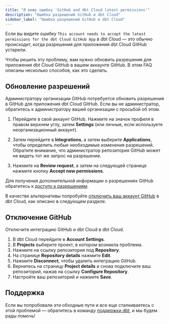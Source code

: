 ```yaml
---
title: "Я вижу ошибку 'GitHub and dbt Cloud latest permissions'"
description: "Ошибка разрешений GitHub и dbt Cloud"
sidebar_label: "Ошибка разрешений GitHub и dbt Cloud"
---
```


Если вы видите ошибку `This account needs to accept the latest permissions for the dbt Cloud GitHub App` в dbt Cloud &mdash; это обычно происходит, когда разрешения для приложения dbt Cloud GitHub устарели.

Чтобы решить эту проблему, вам нужно обновить разрешения для приложения dbt Cloud GitHub в вашем аккаунте GitHub. В этом FAQ описаны несколько способов, как это сделать.

## Обновление разрешений

Администратору организации GitHub потребуется обновить разрешения в GitHub для приложения dbt Cloud GitHub. Если вы не администратор, обратитесь к администратору вашей организации с просьбой об этом.

1. Перейдите в свой аккаунт GitHub. Нажмите на значок профиля в правом верхнем углу, затем **Settings** (или личные, если используете неорганизационный аккаунт).

<Lightbox src="/img/docs/dbt-cloud/cloud-configuring-dbt-cloud/github-settings.jpg" width="50%" title="Перейдите в свой аккаунт GitHub, чтобы настроить параметры." />

2. Затем перейдите в **Integrations**, а затем выберите **Applications**, чтобы определить любые необходимые изменения разрешений. Обратите внимание, что администратор репозитория GitHub может не видеть тот же запрос на разрешение.

<Lightbox src="/img/docs/dbt-cloud/cloud-configuring-dbt-cloud/github-applications.jpg" width="80%" title="Перейдите в настройки приложений, чтобы определить изменения разрешений." />

3. Нажмите на **Review request**, а затем на следующей странице нажмите кнопку **Accept new permissions**.

<Lightbox src="/img/docs/dbt-cloud/cloud-configuring-dbt-cloud/github-review-request.jpg" width="80%" title="Предоставьте доступ к приложению dbt Cloud, приняв новые разрешения." />

Для получения дополнительной информации о разрешениях GitHub обратитесь к [доступу к разрешениям](https://docs.github.com/en/get-started/learning-about-github/access-permissions-on-github).

В качестве альтернативы попробуйте [отключить ваш аккаунт GitHub](#disconect-github) в dbt Cloud, как описано в следующем разделе.

## Отключение GitHub

Отключите интеграцию GitHub и dbt Cloud в dbt Cloud.

1. В dbt Cloud перейдите в **Account Settings**.
2. В **Projects** выберите проект, в котором возникла проблема.
3. Нажмите на ссылку репозитория под **Repository**.
4. На странице **Repository details** нажмите **Edit**.
5. Нажмите **Disconnect**, чтобы удалить интеграцию GitHub.
6. Вернитесь на страницу **Project details** и снова подключите ваш репозиторий, нажав на ссылку **Configure Repository**.
7. Настройте ваш репозиторий и нажмите **Save**.

<Lightbox src="/img/docs/dbt-cloud/disconnect-repo.png" title="Отключите и снова подключите ваш git-репозиторий на страницах настроек аккаунта dbt Cloud."/>

## Поддержка
Если вы попробовали эти обходные пути и все еще сталкиваетесь с этой проблемой &mdash; обратитесь в команду [поддержки dbt](mailto:support@getdbt.com), и мы будем рады помочь!